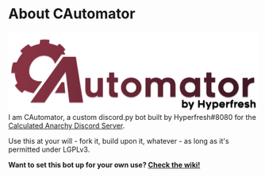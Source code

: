 # About CAutomator
![CAutomator logo](/resources/logo.png)
I am CAutomator, a custom discord.py bot built by Hyperfresh#8080 for the [Calculated Anarchy Discord Server](https://discord.gg/cRVKFye).

Use this at your will - fork it, build upon it, whatever - as long as it's permitted under LGPLv3.

**Want to set this bot up for your own use? [Check the wiki!](https://github.com/Hyperfresh8080/CAutomator/wiki/Setup)**

